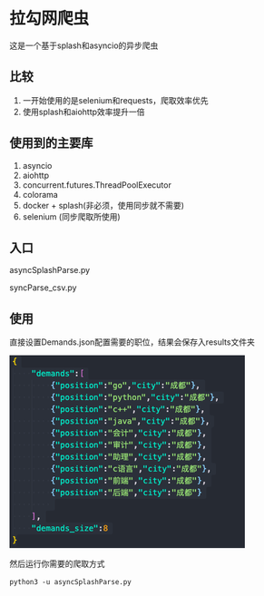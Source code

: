 # 拉勾网爬虫
这是一个基于splash和asyncio的异步爬虫

## 比较
1. 一开始使用的是selenium和requests，爬取效率优先
2. 使用splash和aiohttp效率提升一倍

## 使用到的主要库
1. asyncio
2. aiohttp
3. concurrent.futures.ThreadPoolExecutor
4. colorama
5. docker + splash(非必须，使用同步就不需要)
6. selenium (同步爬取所使用)

## 入口
asyncSplashParse.py

syncParse_csv.py

## 使用
直接设置Demands.json配置需要的职位，结果会保存入results文件夹

![iamge](static/Snipaste_2020-12-27_10-10-29.png)



然后运行你需要的爬取方式

```shell
python3 -u asyncSplashParse.py
```

